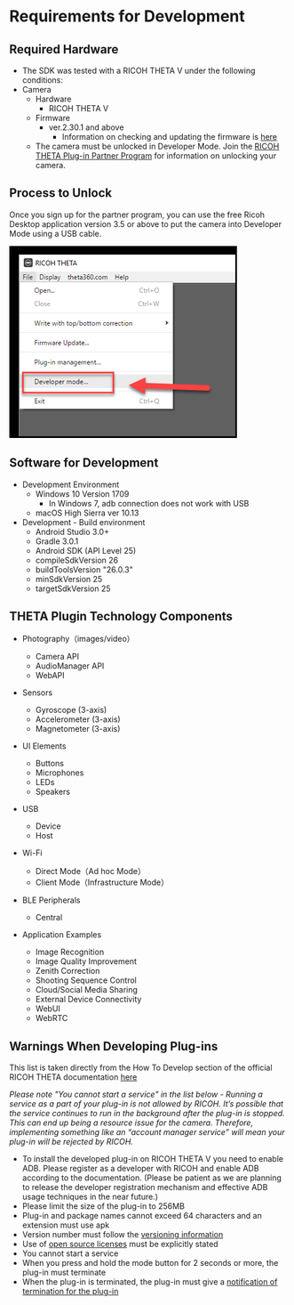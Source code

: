 # Requirements for Development

## Required Hardware 
  * The SDK was tested with a RICOH THETA V under the following conditions:
  * Camera
    * Hardware
      - RICOH THETA V
    * Firmware
      - ver.2.30.1 and above
        - Information on checking and updating the firmware is [here](https://theta360.com/en/support/manual/s/content/pc/pc_09.html)
    * The camera must be unlocked in Developer Mode. Join the 
    [RICOH THETA Plug-in Partner Program](https://api.ricoh/products/theta-plugin/) for information
    on unlocking your camera.

## Process to Unlock

Once you sign up for the partner program, you can use the free Ricoh Desktop
application version 3.5 or above to put the camera into Developer Mode using
a USB cable.

![](img/setup/developer-mode.png)
  
##  Software for Development

  * Development Environment
      * Windows 10 Version 1709
        - In Windows 7, adb connection does not work with USB
      * macOS High Sierra ver 10.13
  * Development - Build environment
      * Android Studio 3.0+
      * Gradle 3.0.1
      * Android SDK (API Level 25)
      * compileSdkVersion 26
      * buildToolsVersion "26.0.3"
      * minSdkVersion 25
      * targetSdkVersion 25


## THETA Plugin Technology Components

  * Photography（images/video）    
      * Camera API
      * AudioManager API
      * WebAPI
    
  * Sensors  
      * Gyroscope (3-axis)
      * Accelerometer (3-axis)
      * Magnetometer (3-axis)
    
  * UI Elements
      * Buttons
      * Microphones
      * LEDs
      * Speakers
    
  * USB    
      * Device
      * Host
    
  * Wi-Fi    
      * Direct Mode（Ad hoc Mode）
      * Client Mode（Infrastructure Mode）
    
  * BLE Peripherals    
      * Central
        
  * Application Examples   
      * Image Recognition
      * Image Quality Improvement
      * Zenith Correction
      * Shooting Sequence Control
      * Cloud/Social Media Sharing
      * External Device Connectivity
      * WebUI
      * WebRTC      

      
## Warnings When Developing Plug-ins
This list is taken directly from the How To Develop section of the official RICOH THETA documentation [here](https://api.ricoh/docs/theta-plugin/how-to-develop/#warnings-when-developing-plug-ins)

_Please note "You cannot start a service" in the list below - Running a service as a part of your plug-in is not allowed by RICOH. It’s possible that the service continues to run in the background after the plug-in is stopped. This can end up being a resource issue for the camera. Therefore, implementing something like an “account manager service” will mean your plug-in will be rejected by RICOH._  

  * To install the developed plug-in on RICOH THETA V you need to enable ADB. Please register as a developer with RICOH and enable ADB according to the documentation. (Please be patient as we are planning to release the developer registration mechanism and effective ADB usage techniques in the near future.)
  * Please limit the size of the plug-in to 256MB
  * Plug-in and package names cannot exceed 64 characters and an extension must use apk
  * Version number must follow the [versioning information](https://api.ricoh/docs/theta-plugin/how-to-develop/#version-information)
  * Use of [open source licenses](https://api.ricoh/docs/theta-plugin/how-to-develop/#open-source-licenses) must be explicitly stated
  * You cannot start a service
  * When you press and hold the mode button for 2 seconds or more, the plug-in must terminate
  * When the plug-in is terminated, the plug-in must give a [notification of termination for the plug-in](https://api.ricoh/docs/theta-plugin-reference/broadcast-intent/#notifying-completion-of-plug-in)

